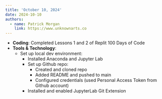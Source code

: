 ```yaml
---
title: 'October 10, 2024'
date: 2024-10-10
authors:
  - name: Patrick Morgan
    link: https://www.unknownarts.co
---
```


- **Coding**: Completed Lessons 1 and 2 of Replit 100 Days of Code
- **Tools & Technology**:
  - Set up local dev environment:
    - Installed Anaconda and Jupyter Lab
    - Set up Github repo:
      - Created and cloned repo
      - Added README and pushed to main
      - Configured credentials (used Personal Access Token from Github account)
    - Installed and enabled JupyterLab Git Extension